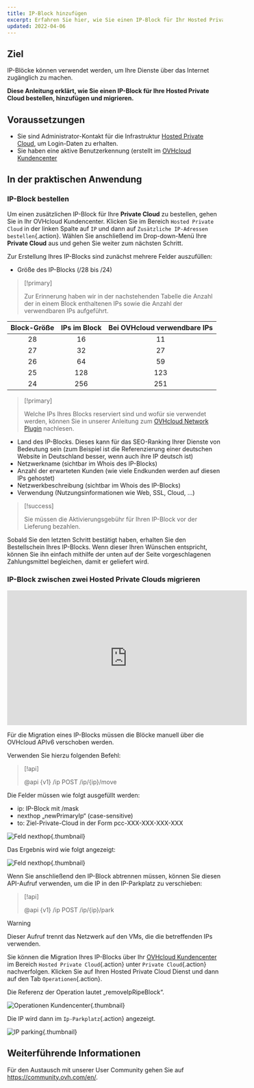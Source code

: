 ```yaml
---
title: IP-Block hinzufügen
excerpt: Erfahren Sie hier, wie Sie einen IP-Block für Ihr Hosted Private Cloud Projekt bestellen
updated: 2022-04-06
---
```


## Ziel

IP-Blöcke können verwendet werden, um Ihre Dienste über das Internet zugänglich zu machen. 

**Diese Anleitung erklärt, wie Sie einen IP-Block für Ihre Hosted Private Cloud bestellen, hinzufügen und migrieren.**

## Voraussetzungen

- Sie sind Administrator-Kontakt für die Infrastruktur [Hosted Private Cloud](https://www.ovhcloud.com/de/enterprise/products/hosted-private-cloud/), um Login-Daten zu erhalten.
- Sie haben eine aktive Benutzerkennung (erstellt im [OVHcloud Kundencenter](/links/manager)

## In der praktischen Anwendung

### IP-Block bestellen

Um einen zusätzlichen IP-Block für Ihre **Private Cloud** zu bestellen, gehen Sie in Ihr OVHcloud Kundencenter. Klicken Sie im Bereich `Hosted Private Cloud` in der linken Spalte auf `IP` und dann auf `Zusätzliche IP-Adressen bestellen`{.action}. Wählen Sie anschließend im Drop-down-Menü Ihre **Private Cloud** aus und gehen Sie weiter zum nächsten Schritt.

Zur Erstellung Ihres IP-Blocks sind zunächst mehrere Felder auszufüllen:

- Größe des IP-Blocks (/28 bis /24)

> [!primary]
>
> Zur Erinnerung haben wir in der nachstehenden Tabelle die Anzahl der in einem Block enthaltenen IPs sowie die Anzahl der verwendbaren IPs aufgeführt.
> 

|Block-Größe|IPs im Block|Bei OVHcloud verwendbare IPs|
|:---:|:---:|:---:|
|28|16|11|
|27|32|27|
|26|64|59|
|25|128|123|
|24|256|251|

> [!primary]
>
> Welche IPs Ihres Blocks reserviert sind und wofür sie verwendet werden, können Sie in unserer Anleitung zum [OVHcloud Network Plugin](/pages/hosted_private_cloud/hosted_private_cloud_powered_by_vmware/plugin_ovh_network) nachlesen.
>

- Land des IP-Blocks. Dieses kann für das SEO-Ranking Ihrer Dienste von Bedeutung sein (zum Beispiel ist die Referenzierung einer deutschen Website in Deutschland besser, wenn auch ihre IP deutsch ist)
- Netzwerkname (sichtbar im Whois des IP-Blocks)
- Anzahl der erwarteten Kunden (wie viele Endkunden werden auf diesen IPs gehostet)
- Netzwerkbeschreibung (sichtbar im Whois des IP-Blocks)
- Verwendung (Nutzungsinformationen wie Web, SSL, Cloud, ...)

> [!success]
>
> Sie müssen die Aktivierungsgebühr für Ihren IP-Block vor der Lieferung bezahlen.
>

Sobald Sie den letzten Schritt bestätigt haben, erhalten Sie den Bestellschein Ihres IP-Blocks. Wenn dieser Ihren Wünschen entspricht, können Sie ihn einfach mithilfe der unten auf der Seite vorgeschlagenen Zahlungsmittel begleichen, damit er geliefert wird.

### IP-Block zwischen zwei Hosted Private Clouds migrieren

<iframe class="video" width="560" height="315" src="https://www.youtube-nocookie.com/embed/Gemao3Fd7rI" frameborder="0" allow="accelerometer; autoplay; clipboard-write; encrypted-media; gyroscope; picture-in-picture" allowfullscreen></iframe>

Für die Migration eines IP-Blocks müssen die Blöcke manuell über die OVHcloud APIv6 verschoben werden.

Verwenden Sie hierzu folgenden Befehl:

> [!api]
>
> @api {v1} /ip POST /ip/{ip}/move
> 

Die Felder müssen wie folgt ausgefüllt werden:

- ip: IP-Block mit /mask
- nexthop „newPrimaryIp“ (case-sensitive)
- to: Ziel-Private-Cloud in der Form pcc-XXX-XXX-XXX-XXX

![Feld nexthop](images/move-api.png){.thumbnail}

Das Ergebnis wird wie folgt angezeigt:

![Feld nexthop](images/api-result.png){.thumbnail}

Wenn Sie anschließend den IP-Block abtrennen müssen, können Sie diesen API-Aufruf verwenden, um die IP in den IP-Parkplatz zu verschieben:

> [!api]
>
> @api {v1} /ip POST /ip/{ip}/park
> 

> [!warning]
>
> Dieser Aufruf trennt das Netzwerk auf den VMs, die die betreffenden IPs verwenden.
>

Sie können die Migration Ihres IP-Blocks über Ihr [OVHcloud Kundencenter](/links/manager) im Bereich `Hosted Private Cloud`{.action} unter `Private Cloud`{.action} nachverfolgen. Klicken Sie auf Ihren Hosted Private Cloud Dienst und dann auf den Tab `Operationen`{.action}.

Die Referenz der Operation lautet „removeIpRipeBlock“.

![Operationen Kundencenter](images/operations.png){.thumbnail}

Die IP wird dann im `Ip-Parkplatz`{.action} angezeigt.

![IP parking](images/ip-parking.png){.thumbnail}

## Weiterführende Informationen

Für den Austausch mit unserer User Community gehen Sie auf <https://community.ovh.com/en/>.
